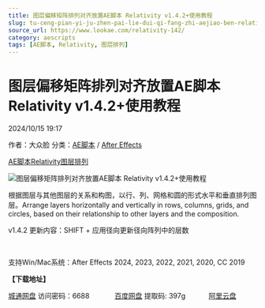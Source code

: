```yaml
---
title: 图层偏移矩阵排列对齐放置AE脚本 Relativity v1.4.2+使用教程
slug: tu-ceng-pian-yi-ju-zhen-pai-lie-dui-qi-fang-zhi-aejiao-ben-relativity-v1-4-2-shi-yong-jiao-cheng
source_url: https://www.lookae.com/relativity-142/
category: aescripts
tags: [AE脚本, Relativity, 图层排列]
---
```

# 图层偏移矩阵排列对齐放置AE脚本 Relativity v1.4.2+使用教程

2024/10/15 19:17

作者：大众脸
分类：[AE脚本](https://www.lookae.com/after-effects/aescripts/) / [After Effects](https://www.lookae.com/after-effects/)

[AE脚本](https://www.lookae.com/tag/ae%e8%84%9a%e6%9c%ac/)[Relativity](https://www.lookae.com/tag/relativity/)[图层排列](https://www.lookae.com/tag/%e5%9b%be%e5%b1%82%e6%8e%92%e5%88%97/)

![图层偏移矩阵排列对齐放置AE脚本 Relativity v1.4.2+使用教程](https://www.lookae.com/wp-content/uploads/2023/06/Relativity.jpg "图层偏移矩阵排列对齐放置AE脚本 Relativity v1.4.2+使用教程-LookAE.com")

根据图层与其他图层的关系和构图，以行、列、网格和圆的形式水平和垂直排列图层。Arrange layers horizontally and vertically in rows, columns, grids, and circles, based on their relationship to other layers and the composition.

v1.4.2 更新内容：SHIFT + 应用径向更新径向阵列中的层数

[﻿](https://cloud.video.taobao.com//play/u/705956171/p/1/e/6/t/1/415269223885.mp4)

支持Win/Mac系统：After Effects 2024, 2023, 2022, 2021, 2020, CC 2019

**【下载地址】**

[城通网盘](https://url70.ctfile.com/f/2827370-1384455889-ede670?p=4431) 访问密码：6688             [百度网盘](https://pan.baidu.com/s/1Y-0f5GKEHp9F0uqzn1Fzfg?pwd=397g) 提取码: 397g            [阿里云盘](https://www.alipan.com/s/W4M2vXTNUcN)
